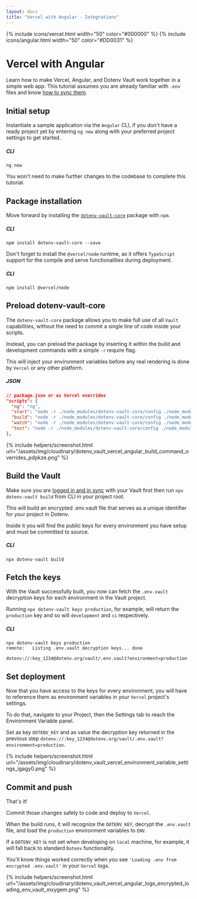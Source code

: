 ```yaml
---
layout: docs
title: "Vercel with Angular - Integrations"
---
```


{% include icons/vercel.html width="50" color="#000000" %}
{% include icons/angular.html width="50" color="#DD0031" %}

# __Vercel with Angular__

Learn how to make Vercel, Angular, and Dotenv Vault work together in a simple web app. This tutorial assumes you are already familiar with `.env` files and know [how to sync them](/docs/tutorials/sync).

## Initial setup
Instantiate a sample application via the `Angular` CLI, if you don't have a ready project yet by entering `ng new` along with your preferred project settings to get started.

##### CLI
```shell
ng new
```

You won't need to make further changes to the codebase to complete this tutorial.

## Package installation
Move forward by installing the [`dotenv-vault-core`](https://github.com/dotenv-org/dotenv-vault-core) package with `npm`.

##### CLI
```shell
npm install dotenv-vault-core --save
```

Don't forget to install the `@vercel/node` runtime, as it offers `TypeScript` support for the  compile and serve functionalities during deployment.

##### CLI
```shell
npm install @vercel/node
```

## Preload dotenv-vault-core

The `dotenv-vault-core` package allows you to make full use of all `Vault` capabilities, without the need to commit a single line of code inside your scripts.

Instead, you can preload the package by inserting it within the build and development commands with a simple `-r` require flag.

This will inject your environment variables before any real rendering is done by `Vercel` or any other platform.

##### JSON
```json
// package.json or as Vercel overrides
"scripts": {
  "ng": "ng",
  "start": "node -r ./node_modules/dotenv-vault-core/config ./node_modules/@angular/cli/bin/ng serve",
  "build": "node -r ./node_modules/dotenv-vault-core/config ./node_modules/@angular/cli/bin/ng build",
  "watch": "node -r ./node_modules/dotenv-vault-core/config ./node_modules/@angular/cli/bin/ng build --watch --configuration development",
  "test": "node -r ./node_modules/dotenv-vault-core/config ./node_modules/@angular/cli/bin/ng test"
},
```

{% include helpers/screenshot.html url="/assets/img/cloudinary/dotenv_vault_vercel_angular_build_command_overrides_pdpkze.png" %}

## Build the Vault
Make sure you are [logged in and in sync](/docs/tutorials/sync) with your Vault first then run `npx dotenv-vault build` from CLI in your project root.

This will build an encrypted .env.vault file that serves as a unique identifier for your project in Dotenv.

Inside it you will find the public keys for every environment you have setup and must be committed to source.

##### CLI
```shell
npx dotenv-vault build
```

## Fetch the keys
With the Vault successfully built, you now can fetch the `.env.vault` decryption keys for each environment in the Vault project.

Running `npx dotenv-vault keys production`, for example, will return the `production` key and so will `development` and `ci` respectively.

##### CLI
```shell
npx dotenv-vault keys production
remote:   Listing .env.vault decryption keys... done

dotenv://:key_1234@dotenv.org/vault/.env.vault?environment=production
```

## Set deployment
Now that you have access to the keys for every environment, you will have to reference them as environment variables in your `Vercel` project's settings.

To do that, navigate to your Project, then the Settings tab to reach the Environment Variable panel.

Set as key `DOTENV_KEY` and as value the decryption key returned in the previous step `dotenv://:key_1234@dotenv.org/vault/.env.vault?environment=production`.

{% include helpers/screenshot.html url="/assets/img/cloudinary/dotenv_vault_vercel_environment_variable_settings_igagy0.png" %}

## Commit and push
That's it!

Commit those changes safely to code and deploy to `Vercel`.

When the build runs, it will recognize the `DOTENV_KEY`, decrypt the `.env.vault` file, and load the `production` environment variables to `ENV`.

If a `DOTENV_KEY` is not set when developing on `local` machine, for example, it will fall back to standard `Dotenv` functionality.

You'll know things worked correctly when you see `'Loading .env from encrypted .env.vault'` in your `Vercel` logs.

{% include helpers/screenshot.html url="/assets/img/cloudinary/dotenv_vault_vercel_angular_logs_encrypted_loading_env_vault_mxygem.png" %}
